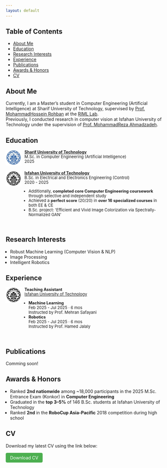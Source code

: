 ```yaml
---
layout: default
---
```


## Table of Contents
- [About Me](#about-me)
- [Education](#education)
- [Research Interests](#research-interests)
- [Experience](#experience)
- [Publications](#publications)
- [Awards & Honors](#awards--honors)
- [CV](#cv)


## About Me
Currently, I am a Master’s student in Computer Engineering (Artificial Intelligence) at Sharif University of Technology, supervised by <a href="https://scholar.google.com/citations?user=pRyJ6FkAAAAJ&hl=en" target="_blank">Prof. MohammadHossein Rohban</a> at the <a href="https://www.linkedin.com/company/robust-and-interpretable-machine-learning-lab/" target="_blank">RIML Lab</a>.  
Previously, I conducted research in computer vision at Isfahan University of Technology under the supervision of <a href="https://scholar.google.com/citations?user=0TmalsgAAAAJ&hl=en" target="_blank">Prof. MohammadReza Ahmadzadeh</a>.

## Education

<div style="display:flex; align-items:left;">
  <img src="./assets/img/SUT.png" alt="" style="width:50px; height:50px; margin-right:10px;">
  <div style="font-size: 92%;">
    <strong><a href="https://en.sharif.ir/" target="_blank">Sharif University of Technology</a></strong><br>
    M.Sc. in Computer Engineering (Artificial Intelligence)<br>
    2025<br>
  </div>
</div><br>

<div style="display:flex; align-items:left;">
  <img src="./assets/img/IUT.png" alt="" style="width:50px; height:50px; margin-right:10px;">
  <div style="font-size: 92%;">
    <strong><a href="https://english.iut.ac.ir/" target="_blank">Isfahan University of Technology</a></strong><br>
    B.Sc. in Electrical and Electronics Engineering (Control)<br>
    2020 - 2025<br>
    <ul style="padding-left: 1em; margin-left: 0; list-style-position: outside;">
      <li>Additionally, <strong>completed core Computer Engineering coursework</strong> through selective and independent study</li>
      <li>Achieved a <strong>perfect score</strong> (20/20) in <strong>over 16 specialized courses</strong> in both EE & CE</li>
      <li>B.Sc. project: 'Efficient and Vivid Image Colorization via Spectrally-Normalized GAN'</li>
    </ul>
  </div>
</div><br>


## Research Interests
<ul style="padding-left: 1em; margin-left: 0; list-style-position: outside;">
  <li>Robust Machine Learning (Computer Vision & NLP)</li>
  <li>Image Processing</li>
  <li>Intelligent Robotics</li>
</ul>


## Experience
<div style="display:flex; align-items:left;">
  <img src="./assets/img/IUT.png" alt="" style="width:50px; height:50px; margin-right:10px;">
  <div style="font-size: 92%;">
    <strong>Teaching Assistant</strong><br>
    <a href="https://english.iut.ac.ir/" target="_blank">Isfahan University of Technology</a><br>
    <ul style="padding-left: 1em; margin-left: 0; list-style-position: outside;">
      <li>
        <strong>Machine Learning</strong><br>
        Feb 2025 - Jul 2025 · 6 mos<br>
        Instructed by Prof. Mehran Safayani<br>
      </li>
      <li>
        <strong>Robotics</strong><br>
        Feb 2025 - Jul 2025 · 6 mos<br>
        Instructed by Prof. Hamed Jalaly
      </li>
    </ul>
  </div>
</div><br>


## Publications
Comming soon! 


## Awards & Honors
<ul style="padding-left: 1em; margin-left: 0; list-style-position: outside;">
  <li>Ranked <strong>2nd nationwide</strong> among ~18,000 participants in the 2025 M.Sc. Entrance Exam (Konkor) in <strong>Computer Engineering</strong></li>
  <li>Graduated in the <strong>top 3–5%</strong> of 146 B.Sc. students at Isfahan University of Technology</li>
  <li>Ranked <strong>2nd</strong> in the <strong>RoboCup Asia-Pacific</strong> 2018 competition during high school</li>
</ul>


## CV
Download my latest CV using the link below:  
  
<a href="CV_download_link" target="_blank"
   style="display:inline-block; background-color:#4CAF50; color:white;
          padding:0.5em 1em; text-decoration:none; border-radius:0.3em; font-size:1em;">
  Download CV
</a>
